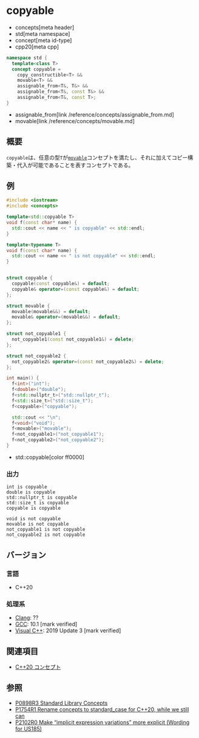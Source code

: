 # copyable
* concepts[meta header]
* std[meta namespace]
* concept[meta id-type]
* cpp20[meta cpp]

```cpp
namespace std {
  template<class T>
  concept copyable =
    copy_constructible<T> &&
    movable<T> &&
    assignable_from<T&, T&> &&
    assignable_from<T&, const T&> &&
    assignable_from<T&, const T>;
}
```
* assignable_from[link /reference/concepts/assignable_from.md]
* movable[link /reference/concepts/movable.md]

## 概要

`copyable`は、任意の型`T`が[`movable`](./movable.md)コンセプトを満たし、それに加えてコピー構築・代入が可能であることを表すコンセプトである。

## 例
```cpp example
#include <iostream>
#include <concepts>

template<std::copyable T>
void f(const char* name) {
  std::cout << name << " is copyable" << std::endl;
}

template<typename T>
void f(const char* name) {
  std::cout << name << " is not copyable" << std::endl;
}


struct copyable {
  copyable(const copyable&) = default;
  copyable& operator=(const copyable&) = default;
};

struct movable {
  movable(movable&&) = default;
  movable& operator=(movable&&) = default;
};

struct not_copyable1 {
  not_copyable1(const not_copyable1&) = delete;
};

struct not_copyable2 {
  not_copyable2& operator=(const not_copyable2&) = delete;
};

int main() {
  f<int>("int");
  f<double>("double");
  f<std::nullptr_t>("std::nullptr_t");
  f<std::size_t>("std::size_t");
  f<copyable>("copyable");

  std::cout << "\n";
  f<void>("void");
  f<movable>("movable");
  f<not_copyable1>("not_copyable1");
  f<not_copyable2>("not_copyable2");
}
```
* std::copyable[color ff0000]

### 出力
```
int is copyable
double is copyable
std::nullptr_t is copyable
std::size_t is copyable
copyable is copyable

void is not copyable
movable is not copyable
not_copyable1 is not copyable
not_copyable2 is not copyable
```

## バージョン
### 言語
- C++20

### 処理系
- [Clang](/implementation.md#clang): ??
- [GCC](/implementation.md#gcc): 10.1 [mark verified]
- [Visual C++](/implementation.md#visual_cpp): 2019 Update 3 [mark verified]

## 関連項目

- [C++20 コンセプト](/lang/cpp20/concepts.md)

## 参照

- [P0898R3 Standard Library Concepts](http://www.open-std.org/jtc1/sc22/wg21/docs/papers/2018/p0898r3.pdf)
- [P1754R1 Rename concepts to standard_case for C++20, while we still can](http://www.open-std.org/jtc1/sc22/wg21/docs/papers/2019/p1754r1.pdf)
- [P2102R0 Make “implicit expression variations” more explicit (Wording for US185)](http://www.open-std.org/jtc1/sc22/wg21/docs/papers/2020/p2102r0.html)
